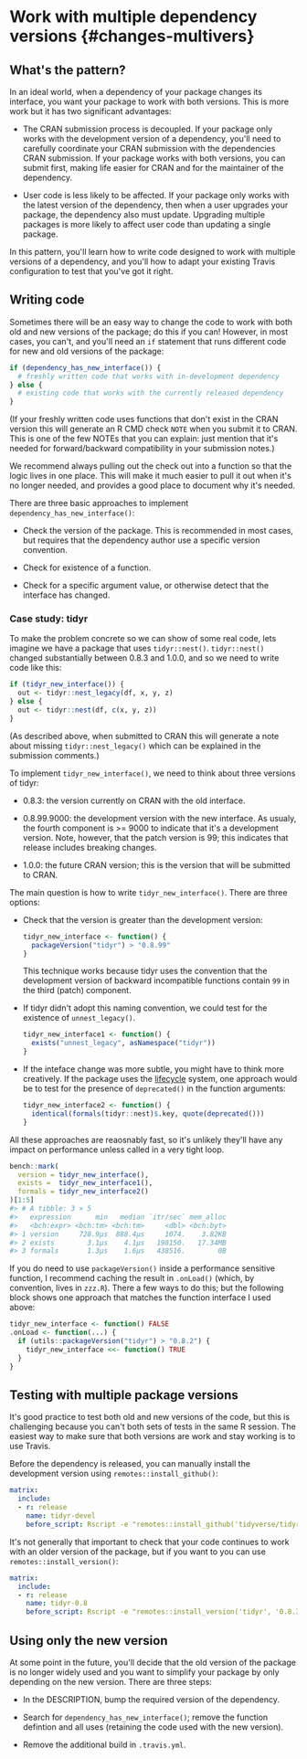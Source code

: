 # Work with multiple dependency versions {#changes-multivers}



## What's the pattern?

In an ideal world, when a dependency of your package changes its interface, you want your package to work with both versions. This is more work but it has two significant advantages:

* The CRAN submission process is decoupled. If your package only works with the
  development version of a dependency, you'll need to carefully coordinate your
  CRAN submission with the dependencies CRAN submission. If your package works
  with both versions, you can submit first, making life easier for CRAN and for
  the maintainer of the dependency.
  
* User code is less likely to be affected. If your package only works with the
  latest version of the dependency, then when a user upgrades your package, the
  dependency also must update. Upgrading multiple packages is more likely to
  affect user code than updating a single package.

In this pattern, you'll learn how to write code designed to work with multiple versions of a dependency, and you'll how to adapt your existing Travis configuration to test that you've got it right.

## Writing code

Sometimes there will be an easy way to change the code to work with both old and new versions of the package; do this if you can! However, in most cases, you can't, and you'll need an `if` statement that runs different code for new and old versions of the package:


```r
if (dependency_has_new_interface()) {
  # freshly written code that works with in-development dependency
} else {
  # existing code that works with the currently released dependency
}
```

(If your freshly written code uses functions that don't exist in the CRAN version this will generate an R CMD check `NOTE` when you submit it to CRAN. This is one of the few NOTEs that you can explain: just mention that it's needed for forward/backward compatibility in your submission notes.)

We recommend always pulling out the check out into a function so that the logic lives in one place. This will make it much easier to pull it out when it's no longer needed, and provides a good place to document why it's needed. 

There are three basic approaches to implement `dependency_has_new_interface()`:

* Check the version of the package. This is recommended in most cases, 
  but requires that the dependency author use a specific version convention.
  
* Check for existence of a function.

* Check for a specific argument value, or otherwise detect that the interface
  has changed.

### Case study: tidyr

To make the problem concrete so we can show of some real code, lets imagine we have a package that uses `tidyr::nest()`. `tidyr::nest()` changed substantially between 0.8.3 and 1.0.0, and so we need to write code like this:


```r
if (tidyr_new_interface()) {
  out <- tidyr::nest_legacy(df, x, y, z)
} else {
  out <- tidyr::nest(df, c(x, y, z))
}
```

(As described above, when submitted to CRAN this will generate a note about missing `tidyr::nest_legacy()` which can be explained in the submission comments.)

To implement `tidyr_new_interface()`, we need to think about three versions of tidyr:

* 0.8.3: the version currently on CRAN with the old interface.

* 0.8.99.9000: the development version with the new interface. As usualy, 
  the fourth component is >= 9000 to indicate that it's a development 
  version. Note, however, that the patch version is 99; this indicates that 
  release includes breaking changes.
  
* 1.0.0: the future CRAN version; this is the version that will be submitted 
  to CRAN.

The main question is how to write `tidyr_new_interface()`. There are three options:

*   Check that the version is greater than the development version:

    
    ```r
    tidyr_new_interface <- function() {
      packageVersion("tidyr") > "0.8.99"
    }
    ```
    
    This technique works because tidyr uses the convention that the 
    development version of backward incompatible functions contain `99`
    in the third (patch) component.

*   If tidyr didn't adopt this naming convention, we could test for the 
    existence of `unnest_legacy()`. 
  
    
    ```r
    tidyr_new_interface1 <- function() {
      exists("unnest_legacy", asNamespace("tidyr"))
    }
    ```
  
*   If the inteface change was more subtle, you might have to think more 
    creatively. If the package uses the [lifecycle](http://lifecycle.r-lib.org/)
    system, one approach would be to test for the presence of `deprecated()`
    in the function arguments:
    
    
    ```r
    tidyr_new_interface2 <- function() {
      identical(formals(tidyr::nest)$.key, quote(deprecated()))
    }
    ```

All these approaches are reaosnably fast, so it's unlikely they'll have any impact on performance unless called in a very tight loop. 


```r
bench::mark(
  version = tidyr_new_interface(),
  exists =  tidyr_new_interface1(),
  formals = tidyr_new_interface2() 
)[1:5]
#> # A tibble: 3 × 5
#>   expression      min   median `itr/sec` mem_alloc
#>   <bch:expr> <bch:tm> <bch:tm>     <dbl> <bch:byt>
#> 1 version     728.9µs  888.4µs     1074.    3.82KB
#> 2 exists        3.1µs    4.1µs   198150.   17.34MB
#> 3 formals       1.3µs    1.6µs   438516.        0B
```

If you do need to use `packageVersion()` inside a performance sensitive function, I recommend caching the result in `.onLoad()` (which, by convention, lives in `zzz.R`). There a few ways to do this; but the following block shows one approach that matches the function interface I used above:


```r
tidyr_new_interface <- function() FALSE
.onLoad <- function(...) {
  if (utils::packageVersion("tidyr") > "0.8.2") {
    tidyr_new_interface <<- function() TRUE
  }
}
```

## Testing with multiple package versions

It's good practice to test both old and new versions of the code, but this is challenging because you can't both sets of tests in the same R session. The easiest way to make sure that both versions are work and stay working is to use Travis. 

Before the dependency is released, you can manually install the development version using `remotes::install_github()`:

```yaml
matrix:
  include:
  - r: release
    name: tidyr-devel
    before_script: Rscript -e "remotes::install_github('tidyverse/tidyr')"
```

It's not generally that important to check that your code continues to work with an older version of the package, but if you want to you can use `remotes::install_version()`:

```yaml
matrix:
  include:
  - r: release
    name: tidyr-0.8
    before_script: Rscript -e "remotes::install_version('tidyr', '0.8.3')"
```

## Using only the new version

At some point in the future, you'll decide that the old version of the package is no longer widely used and you want to simplify your package by only depending on the new version. There are three steps:

* In the DESCRIPTION, bump the required version of the dependency.

* Search for `dependency_has_new_interface()`; remove the function defintion
  and all uses (retaining the code used with the new version).

* Remove the additional build in `.travis.yml`.
